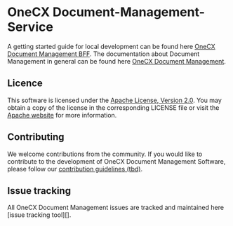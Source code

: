 # OneCX Document-Management-Service
A getting started guide for local development can be found here [OneCX Document Management BFF](https://onecx.github.io/docs/document-management/current/bff/index.html).
The documentation about Document Management in general can be found here [OneCX Document Management](https://onecx.github.io/docs/document-management/current/general/index.html).

## Licence
This software is licensed under the [Apache License, Version 2.0](https://www.apache.org/licenses/LICENSE-2.0). You may obtain a copy of the license in the corresponding LICENSE file or visit the [Apache website](https://www.apache.org/licenses/LICENSE-2.0) for more information.

## Contributing
We welcome contributions from the community. If you would like to contribute to the development of OneCX Document Management Software, please follow our [contribution guidelines (tbd)]().

## Issue tracking
All OneCX Document Management issues are tracked and maintained here [issue tracking tool][].
